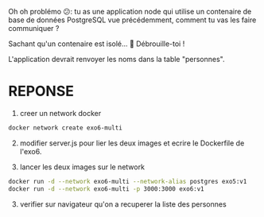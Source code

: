 Oh oh problémo 😕: tu as une application node qui utilise un contenaire de base de données PostgreSQL vue précédemment, comment tu vas les faire communiquer ? 

Sachant qu'un contenaire est isolé... 🤔 Débrouille-toi !

L'application devrait renvoyer les noms dans la table "personnes".

# REPONSE

1. creer un network docker 
```bash
docker network create exo6-multi
```

2. modifier server.js pour lier les deux images et ecrire le Dockerfile de l'exo6.

3. lancer les deux images sur le network
```bash
docker run -d --network exo6-multi --network-alias postgres exo5:v1
docker run -d --network exo6-multi -p 3000:3000 exo6:v1
```

3. verifier sur navigateur qu'on a recuperer la liste des personnes
